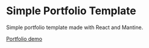 # Simple Portfolio Template
Simple portfolio template made with React and Mantine.

[Portfolio demo](full-sample.png)